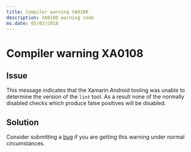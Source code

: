 ```yaml
---
title: Compiler warning XA0108
description: XA0108 warning code
ms.date: 05/03/2018
---
```

# Compiler warning XA0108

## Issue

This message indicates that the Xamarin.Android tooling was unable to determine the version of the `lint` tool.
As a result none of the normally disabled checks which produce false positives will be disabled.

## Solution

Consider submitting a [bug][bug] if you are getting this warning under normal
circumstances.

[bug]: https://github.com/xamarin/xamarin-android/wiki/Submitting-Bugs,-Feature-Requests,-and-Pull-Requests
